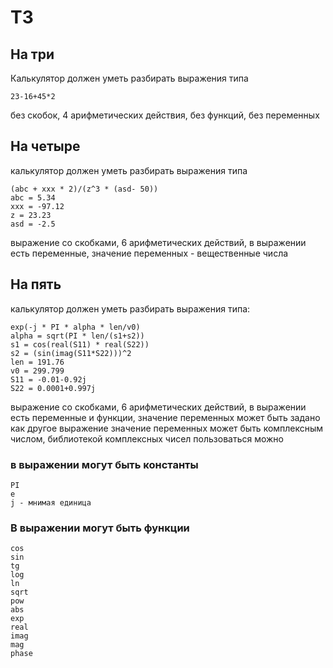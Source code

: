 # ТЗ

## На три

Калькулятор должен уметь разбирать выражения типа

```
23-16+45*2
```

без скобок, 4 арифметических действия, без функций, без переменных

## На четыре

калькулятор должен уметь разбирать выражения типа

```
(abc + xxx * 2)/(z^3 * (asd- 50))
abc = 5.34
xxx = -97.12
z = 23.23
asd = -2.5
```

выражение со скобками, 6 арифметических действий, в выражении есть переменные, значение переменных - вещественные числа

## На пять

калькулятор должен уметь разбирать выражения типа:

```
exp(-j * PI * alpha * len/v0)
alpha = sqrt(PI * len/(s1+s2))
s1 = cos(real(S11) * real(S22))
s2 = (sin(imag(S11*S22)))^2
len = 191.76
v0 = 299.799
S11 = -0.01-0.92j
S22 = 0.0001+0.997j
```

выражение со скобками, 6 арифметических действий, в выражении есть переменные и функции, значение переменных может быть задано как другое выражение
значение переменных может быть комплексным числом, библиотекой комплексных чисел пользоваться можно

### в выражении могут быть константы

```
PI
e
j - мнимая единица
```

### В выражении могут быть функции

```
cos
sin
tg
log
ln
sqrt
pow
abs
exp
real
imag
mag
phase
```
